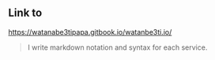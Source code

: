 ## Link to

https://watanabe3tipapa.gitbook.io/watanbe3ti.io/


> I write markdown notation and syntax for each service.
